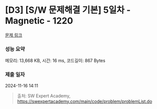 # [D3] [S/W 문제해결 기본] 5일차 - Magnetic - 1220 

[문제 링크](https://swexpertacademy.com/main/code/problem/problemDetail.do?contestProbId=AV14hwZqABsCFAYD) 

### 성능 요약

메모리: 13,668 KB, 시간: 16 ms, 코드길이: 867 Bytes

### 제출 일자

2024-11-16 14:11



> 출처: SW Expert Academy, https://swexpertacademy.com/main/code/problem/problemList.do